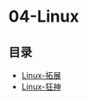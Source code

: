 #  04-Linux

## 目录

  * [Linux-拓展](/study/运维/04-Linux/Linux-拓展)
  * [Linux-狂神](/study/运维/04-Linux/Linux-狂神)